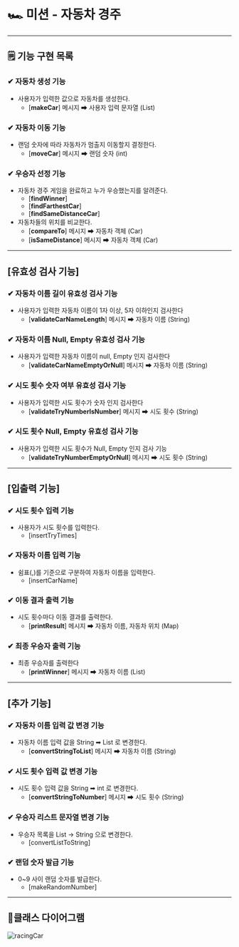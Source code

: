 # 🏎 미션 - 자동차 경주

---

## 🗒 기능 구현 목록

### ✔ 자동차 생성 기능
- 사용자가 입력한 값으로 자동차를 생성한다.
  - [**makeCar**] 메시지 ➡ 사용자 입력 문자열 (List)

### ✔ 자동차 이동 기능
- 랜덤 숫자에 따라 자동차가 멈출지 이동할지 결정한다.
  - [**moveCar**] 메시지 ➡ 랜덤 숫자 (int)

### ✔ 우승자 선정 기능
- 자동차 경주 게임을 완료하고 누가 우승했는지를 알려준다.
  - [**findWinner**]
  - [**findFarthestCar**]
  - [**findSameDistanceCar**]
- 자동차들의 위치를 비교한다.
  - [**compareTo**] 메시지 ➡ 자동차 객체 (Car)
  - [**isSameDistance**] 메시지 ➡ 자동차 객체 (Car)

--- 
## [유효성 검사 기능]
### ✔ 자동차 이름 길이 유효성 검사 기능
- 사용자가 입력한 자동차 이름이 1자 이상, 5자 이하인지 검사한다
  - [**validateCarNameLength**] 메시지 ➡ 자동차 이름 (String)

### ✔ 자동차 이름 Null, Empty 유효성 검사 기능
- 사용자가 입력한 자동차 이름이 null, Empty 인지 검사한다
  - [**validateCarNameEmptyOrNull**] 메시지 ➡ 자동차 이름 (String)

### ✔ 시도 횟수 숫자 여부 유효성 검사 기능
- 사용자가 입력한 시도 횟수가 숫자 인지 검사한다
  - [**validateTryNumberIsNumber**] 메시지 ➡ 시도 횟수 (String)
  
### ✔ 시도 횟수 Null, Empty 유효성 검사 기능
- 사용자가 입력한 시도 횟수가 Null, Empty 인지 검사 기능
  - [**validateTryNumberEmptyOrNull**] 메시지 ➡ 시도 횟수 (String)

--- 

## [입출력 기능]
### ✔ 시도 횟수 입력 기능
- 사용자가 시도 횟수를 입력한다.
  - [insertTryTimes]

### ✔ 자동차 이름 입력 기능
- 쉼표(,)를 기준으로 구분하여 자동차 이름을 입력한다.
  - [insertCarName]

### ✔ 이동 결과 출력 기능
- 시도 횟수마다 이동 결과를 출력한다.
  - [**printResult**] 메시지 ➡ 자동차 이름, 자동차 위치 (Map)

### ✔ 최종 우승자 출력 기능
- 최종 우승자를 출력한다
  - [**printWinner**] 메시지 ➡ 자동차 이름 (List)
--- 
## [추가 기능]
### ✔ 자동차 이름 입력 값 변경 기능
- 자동차 이름 입력 값을 String ➡ List 로 변경한다.
  - [**convertStringToList**] 메시지 ➡ 자동차 이름 (String)

### ✔ 시도 횟수 입력 값 변경 기능
- 시도 횟수 입력 값을 String ➡ int 로 변경한다.
  - [**convertStringToNumber**] 메시지 ➡ 시도 횟수 (String)

### ✔ 우승자 리스트 문자열 변경 기능
- 우승자 목록을 List -> String 으로 변경한다.
  - [convertListToString]

### ✔ 랜덤 숫자 발급 기능
- 0~9 사이 랜덤 숫자를 발급한다.
  - [makeRandomNumber]

---
## 📄클래스 다이어그램
![racingCar](https://github.com/study-hub-inu/study-hub-server/assets/97587573/a2b364a9-151a-4290-948a-342ef49adac3)
